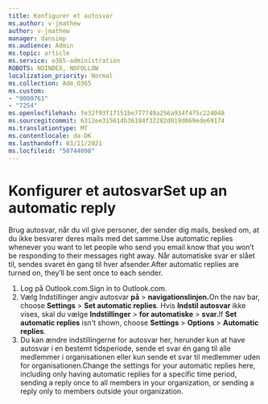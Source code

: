 ```yaml
---
title: Konfigurer et autosvar
ms.author: v-jmathew
author: v-jmathew
manager: dansimp
ms.audience: Admin
ms.topic: article
ms.service: o365-administration
ROBOTS: NOINDEX, NOFOLLOW
localization_priority: Normal
ms.collection: Adm_O365
ms.custom:
- "9000761"
- "7254"
ms.openlocfilehash: fe32f93f17151be777749a256a934f475c224048
ms.sourcegitcommit: 6312ee31561db36104f32282d019d069ede69174
ms.translationtype: MT
ms.contentlocale: da-DK
ms.lasthandoff: 03/11/2021
ms.locfileid: "50744098"
---
```

# <a name="set-up-an-automatic-reply"></a><span data-ttu-id="86a2e-102">Konfigurer et autosvar</span><span class="sxs-lookup"><span data-stu-id="86a2e-102">Set up an automatic reply</span></span>

<span data-ttu-id="86a2e-103">Brug autosvar, når du vil give personer, der sender dig mails, besked om, at du ikke besvarer deres mails med det samme.</span><span class="sxs-lookup"><span data-stu-id="86a2e-103">Use automatic replies whenever you want to let people who send you email know that you won’t be responding to their messages right away.</span></span> <span data-ttu-id="86a2e-104">Når automatiske svar er slået til, sendes svaret én gang til hver afsender.</span><span class="sxs-lookup"><span data-stu-id="86a2e-104">After automatic replies are turned on, they’ll be sent once to each sender.</span></span>

1. <span data-ttu-id="86a2e-105">Log på Outlook.com.</span><span class="sxs-lookup"><span data-stu-id="86a2e-105">Sign in to Outlook.com.</span></span>
2. <span data-ttu-id="86a2e-106">Vælg Indstillinger angiv autosvar **på**  >  **navigationslinjen.**</span><span class="sxs-lookup"><span data-stu-id="86a2e-106">On the nav bar, choose **Settings** > **Set automatic replies**.</span></span> <span data-ttu-id="86a2e-107">Hvis **Indstil autosvar** ikke vises, skal du vælge **Indstillinger**  >  **for automatiske**  >  **svar.**</span><span class="sxs-lookup"><span data-stu-id="86a2e-107">If **Set automatic replies** isn't shown, choose **Settings** > **Options** > **Automatic replies**.</span></span>
3. <span data-ttu-id="86a2e-108">Du kan ændre indstillingerne for autosvar her, herunder kun at have autosvar i en bestemt tidsperiode, sende et svar én gang til alle medlemmer i organisationen eller kun sende et svar til medlemmer uden for organisationen.</span><span class="sxs-lookup"><span data-stu-id="86a2e-108">Change the settings for your automatic replies here, including only having automatic replies for a specific time period, sending a reply once to all members in your organization, or sending a reply only to members outside your organization.</span></span>

